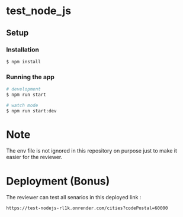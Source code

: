 # test_node_js


## Setup
### Installation

```bash
$ npm install
```
### Running the app

```bash
# development
$ npm run start

# watch mode
$ npm run start:dev
```

# Note

The env file is not ignored in this repository on purpose just to make it easier for the reviewer.

# Deployment (Bonus)

The reviewer can test all senarios in this deployed link : 
```bash
https://test-nodejs-rl1k.onrender.com/cities?codePostal=60000
```
